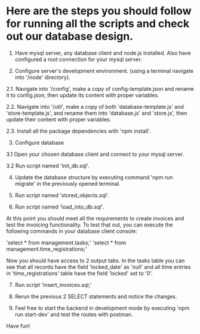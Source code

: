 # Here are the steps you should follow for running all the scripts and check out our database design.

1. Have mysql server, any database client and node.js installed. Also have configured a root connection for your mysql server.

2. Configure server's development environment. (using a terminal navigate into '/node' directory).

2.1. Navigate into '/config', make a copy of config-template.json and rename it to config.json, then update its content with proper variables.

2.2. Navigate into '/util', make a copy of both 'database-template.js' and 'store-template.js', and rename them into 'database.js' and 'store.js', then update their content with proper variables.

2.3. Install all the package dependencies with 'npm install'.

3. Configure database

3.1 Open your chosen database client and connect to your mysql server.

3.2 Run script named 'init_db.sql'.

4. Update the database structure by executing command 'npm run migrate' in the previously opened terminal.

5. Run script named 'stored_objects.sql'.

6. Run script named 'load_into_db.sql'.

At this point you should meet all the requirements to create invoices and test the invoicing functionality.
To test that out, you can execute the following commands in your database client console:

'select * from management.tasks;'
'select * from management.time_registrations;'

Now you should have access to 2 output tabs. In the tasks table you can see that all records have the field 'locked_date' as 'null' and all time entries in 'time_registrations' table have the field 'locked' set to '0'.

7. Run script 'insert_invoices.sql;'

8. Rerun the previous 2 SELECT statements and notice the changes.

9. Feel free to start the backend in development mode by executing 'npm run start-dev' and test the routes with postman.

Have fun!
